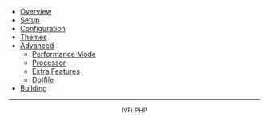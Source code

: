 <!-- docs/_sidebar.md -->

* [Overview](README.md "IVFi-PHP (Documentation)")
* [Setup](setup.md "IVFi-PHP (Setup)")
* [Configuration](config.md "IVFi-PHP (Configuration)")
* [Themes](themes.md "IVFi-PHP (Themes)")
* [Advanced](advanced.md "IVFi-PHP (Advanced)")
    * [Performance Mode](performance.md "IVFi-PHP (Performance Mode)")
    * [Processor](processor.md "IVFi-PHP (Processor)")
    * [Extra Features](extras.md "IVFi-PHP (Extras)")
    * [Dotfile](dotfile.md "IVFi-PHP (Dotfile)")
* [Building](building.md "IVFi-PHP (Building)")

---

<p align="center">
    <small>IVFi-PHP</small>
</p>